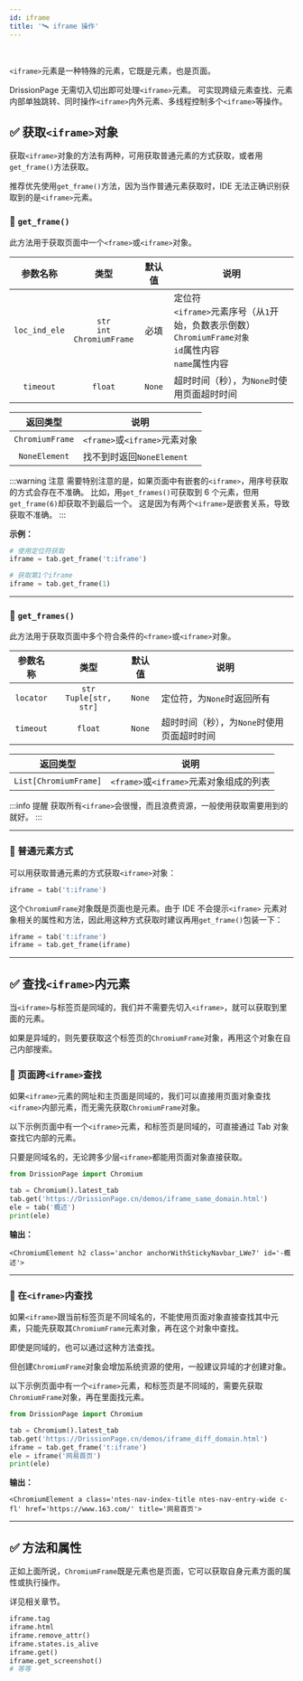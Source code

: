 ```yaml
---
id: iframe
title: '🛰️ iframe 操作'
---
```


<div class="wwads-cn wwads-horizontal" data-id="317"></div><br/>

`<iframe>`元素是一种特殊的元素，它既是元素，也是页面。

DrissionPage 无需切入切出即可处理`<iframe>`元素。
可实现跨级元素查找、元素内部单独跳转、同时操作`<iframe>`内外元素、多线程控制多个`<iframe>`等操作。

## ✅️ 获取`<iframe>`对象

获取`<iframe>`对象的方法有两种，可用获取普通元素的方式获取，或者用`get_frame()`方法获取。

推荐优先使用`get_frame()`方法，因为当作普通元素获取时，IDE 无法正确识别获取到的是`<iframe>`元素。

### 📌 `get_frame()`

此方法用于获取页面中一个`<frame>`或`<iframe>`对象。

|     参数名称      |                类型                 |  默认值   | 说明                                                                           |
|:-------------:|:---------------------------------:|:------:|------------------------------------------------------------------------------|
| `loc_ind_ele` | `str`<br/>`int`<br/>`ChromiumFrame` |   必填   | 定位符<br/>`<iframe>`元素序号（从`1`开始，负数表示倒数）<br/>`ChromiumFrame对象`<br/>`id`属性内容<br/>`name`属性内容 |
|   `timeout`   |              `float`              | `None` | 超时时间（秒），为`None`时使用页面超时时间                                                        |

|      返回类型       | 说明                       |
|:---------------:|--------------------------|
| `ChromiumFrame` | `<frame>`或`<iframe>`元素对象 |
|  `NoneElement`  | 找不到时返回`NoneElement`      |

:::warning 注意
    需要特别注意的是，如果页面中有嵌套的`<iframe>`，用序号获取的方式会存在不准确。
    比如，用`get_frames()`可获取到 6 个元素，但用`get_frame(6)`却获取不到最后一个。
    这是因为有两个`<iframe>`是嵌套关系，导致获取不准确。
:::

**示例：**

```python
# 使用定位符获取
iframe = tab.get_frame('t:iframe')

# 获取第1个iframe
iframe = tab.get_frame(1)
```

---

### 📌 `get_frames()`

此方法用于获取页面中多个符合条件的`<frame>`或`<iframe>`对象。

|     参数名称      |             类型              |  默认值   | 说明                    |
|:-------------:|:---------------------------:|:------:|-----------------------|
| `locator` | `str`<br/>`Tuple[str, str]` | `None` | 定位符，为`None`时返回所有      |
|   `timeout`   |           `float`           | `None` | 超时时间（秒），为`None`时使用页面超时时间 |

|         返回类型          | 说明                            |
|:---------------------:|-------------------------------|
| `List[ChromiumFrame]` | `<frame>`或`<iframe>`元素对象组成的列表 |

:::info 提醒
    获取所有`<iframe>`会很慢，而且浪费资源，一般使用获取需要用到的就好。
:::

---

### 📌 普通元素方式

可以用获取普通元素的方式获取`<iframe>`对象：

```python
iframe = tab('t:iframe')
```

这个`ChromiumFrame`对象既是页面也是元素。由于 IDE 不会提示`<iframe>`
元素对象相关的属性和方法，因此用这种方式获取时建议再用`get_frame()`包装一下：

```python
iframe = tab('t:iframe')
iframe = tab.get_frame(iframe)
```

---

## ✅️ 查找`<iframe>`内元素

当`<iframe>`与标签页是同域的，我们并不需要先切入`<iframe>`，就可以获取到里面的元素。

如果是异域的，则先要获取这个标签页的`ChromiumFrame`对象，再用这个对象在自己内部搜索。

### 📌 页面跨`<iframe>`查找

如果`<iframe>`元素的网址和主页面是同域的，我们可以直接用页面对象查找`<iframe>`内部元素，而无需先获取`ChromiumFrame`对象。

以下示例页面中有一个`<iframe>`元素，和标签页是同域的，可直接通过 Tab 对象查找它内部的元素。

只要是同域名的，无论跨多少层`<iframe>`都能用页面对象直接获取。

```python
from DrissionPage import Chromium

tab = Chromium().latest_tab
tab.get('https://DrissionPage.cn/demos/iframe_same_domain.html')
ele = tab('概述')
print(ele)
```

**输出：**

```shell
<ChromiumElement h2 class='anchor anchorWithStickyNavbar_LWe7' id='️-概述'>
```

---

### 📌 在`<iframe>`内查找

如果`<iframe>`跟当前标签页是不同域名的，不能使用页面对象直接查找其中元素，只能先获取其`ChromiumFrame`元素对象，再在这个对象中查找。

即使是同域的，也可以通过这种方法查找。

但创建`ChromiumFrame`对象会增加系统资源的使用，一般建议异域的才创建对象。

以下示例页面中有一个`<iframe>`元素，和标签页是不同域的，需要先获取`ChromiumFrame`对象，再在里面找元素。

```python
from DrissionPage import Chromium

tab = Chromium().latest_tab
tab.get('https://DrissionPage.cn/demos/iframe_diff_domain.html')
iframe = tab.get_frame('t:iframe')
ele = iframe('网易首页')
print(ele)
```

**输出：**

```shell
<ChromiumElement a class='ntes-nav-index-title ntes-nav-entry-wide c-fl' href='https://www.163.com/' title='网易首页'>
```

---

## ✅️ 方法和属性

正如上面所说，`ChromiumFrame`既是元素也是页面，它可以获取自身元素方面的属性或执行操作。

详见相关章节。

```python
iframe.tag
iframe.html
iframe.remove_attr()
iframe.states.is_alive
iframe.get()
iframe.get_screenshot()
# 等等
```
